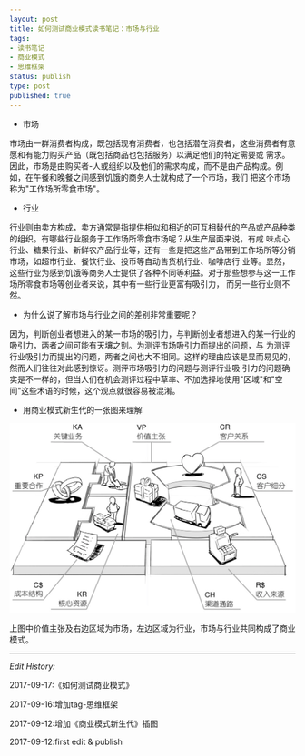 ```yaml
--- 
layout: post
title: 如何测试商业模式读书笔记：市场与行业
tags: 
- 读书笔记
- 商业模式
- 思维框架
status: publish
type: post
published: true
---
```


- 市场

市场由一群消费者构成，既包括现有消费者，也包括潜在消费者，这些消费者有意愿和有能力购买产品（既包括商品也包括服务）以满足他们的特定需要或
需求。因此，市场是由购买者-人或组织以及他们的需求构成，而不是由产品构成。例如，在午餐和晚餐之间感到饥饿的商务人士就构成了一个市场，我们
把这个市场称为"工作场所零食市场"。

- 行业

行业则由卖方构成，卖方通常是指提供相似和相近的可互相替代的产品或产品种类的组织。有哪些行业服务于工作场所零食市场呢？从生产层面来说，有咸
味点心行业、糖果行业、新鲜农产品行业等，还有一些是把这些产品带到工作场所等分销市场，如超市行业、餐饮行业、投币等自动售货机行业、咖啡店行
业等。显然，这些行业为感到饥饿等商务人士提供了各种不同等利益。对于那些想参与这一工作场所零食市场等创业者来说，其中有一些行业更富有吸引力，
而另一些行业则不然。

- 为什么说了解市场与行业之间的差别非常重要呢？

因为，判断创业者想进入的某一市场的吸引力，与判断创业者想进入的某一行业的吸引力，两者之间可能有天壤之别。为测评市场吸引力而提出的问题，与
为测评行业吸引力而提出的问题，两者之间也大不相同。这样的理由应该是显而易见的，然而人们往往对此感到惊讶。测评市场吸引力的问题与测评行业吸
引力的问题确实是不一样的，但当人们在机会测评过程中草率、不加选择地使用"区域"和"空间"这些术语的时候，这个观点就很容易被混淆。

- 用商业模式新生代的一张图来理解

![](/upload/image/商业模式.png)

上图中价值主张及右边区域为市场，左边区域为行业，市场与行业共同构成了商业模式。

---
*Edit History:* 

2017-09-17:《如何测试商业模式》

2017-09-16:增加tag-思维框架

2017-09-12:增加《商业模式新生代》插图

2017-09-12:first edit & publish